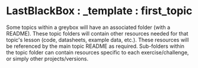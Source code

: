 # LastBlackBox : _template : first_topic

Some topics within a greybox will have an associated folder (with a README). These topic folders will contain other resources needed for that topic's lesson (code, datasheets, example data, etc.). These resources will be referenced by the main topic README as required. Sub-folders within the topic folder can contain resources specific to each exercise/challenge, or simply other projects/versions.
